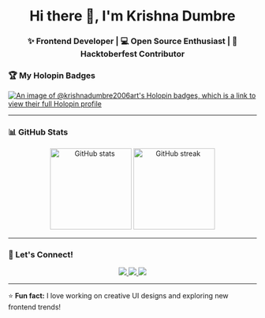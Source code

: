 <!-- 🌸 GITHUB PROFILE README FOR krishnadumbre2006-art -->

<h1 align="center">Hi there 👋, I'm Krishna Dumbre</h1>

<h3 align="center">✨ Frontend Developer | 💻 Open Source Enthusiast | 🌸 Hacktoberfest Contributor</h3>

### 🏆 My Holopin Badges
[![An image of @krishnadumbre2006art's Holopin badges, which is a link to view their full Holopin profile](https://holopin.me/krishnadumbre2006art)](https://holopin.io/@krishnadumbre2006art)

---

### 📊 GitHub Stats

<p align="center">
  <img src="https://github-readme-stats.vercel.app/api?username=krishnadumbre2006-art&show_icons=true&theme=tokyonight" alt="GitHub stats" height="165" />
  <img src="https://github-readme-streak-stats.herokuapp.com/?user=krishnadumbre2006-art&theme=tokyonight" alt="GitHub streak" height="165" />
</p>

---

### 💬 Let's Connect!
<p align="center">
  <a href="https://www.linkedin.com/in/krishna-dumbre-linkedin" target="_blank">
    <img src="https://img.shields.io/badge/LinkedIn-0077B5?style=for-the-badge&logo=linkedin&logoColor=white" />
  </a>
  <a href="mailto:krishnadumbre2006@gmail.com">
    <img src="https://img.shields.io/badge/Gmail-D14836?style=for-the-badge&logo=gmail&logoColor=white" />
  </a>
  <a href="https://github.com/krishnadumbre2006-art">
    <img src="https://img.shields.io/badge/GitHub-000000?style=for-the-badge&logo=github&logoColor=white" />
  </a>
</p>

---

⭐ **Fun fact:** I love working on creative UI designs and exploring new frontend trends!

